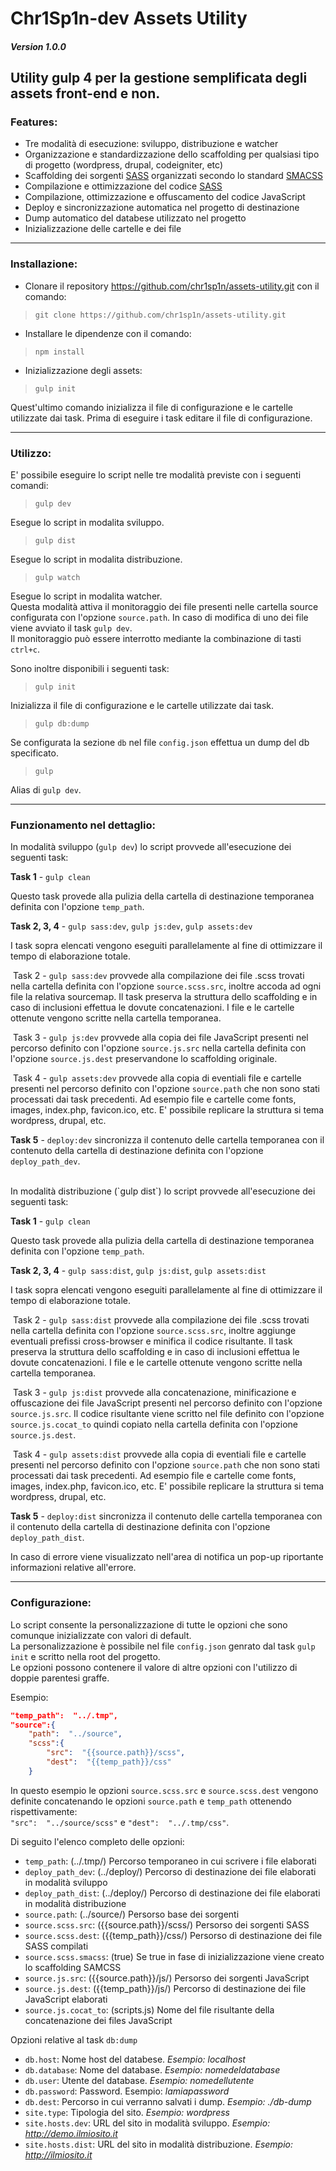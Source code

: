 
# Chr1Sp1n-dev Assets Utility
##### Version 1.0.0


## Utility gulp 4 per la gestione semplificata degli assets front-end e non.
### Features:
-	Tre modalità di esecuzione: sviluppo, distribuzione e watcher
-	Organizzazione e standardizzazione dello scaffolding per qualsiasi tipo di progetto (wordpress, drupal, codeigniter, etc)
-	Scaffolding dei sorgenti [SASS](https://sass-lang.com/) organizzati secondo lo standard [SMACSS](https://smacss.com/book/categorizing)
-	Compilazione e ottimizzazione del codice [SASS](https://sass-lang.com/)
-	Compilazione, ottimizzazione e offuscamento del codice JavaScript
-	Deploy e sincronizzazione automatica nel progetto di destinazione
-	Dump automatico del databese utilizzato nel progetto
-	Inizializzazione delle cartelle e dei file

---

### **Installazione:**
-	Clonare il repository https://github.com/chr1sp1n/assets-utility.git con il comando:
> `git clone https://github.com/chr1sp1n/assets-utility.git`

-	Installare le dipendenze con il comando:
> `npm install`

-	Inizializzazione degli assets:
> `gulp init`

Quest'ultimo comando inizializza il file di configurazione e le cartelle utilizzate dai task.
Prima di eseguire i task editare il file di configurazione.

---

### **Utilizzo:**

E' possibile eseguire lo script nelle tre modalità previste con i seguenti comandi:

> `gulp dev`

Esegue lo script in modalita sviluppo.

> `gulp dist`

Esegue lo script in modalita distribuzione.

> `gulp watch`

Esegue lo script in modalita watcher.<br>
Questa modalità attiva il monitoraggio dei file presenti nelle cartella source configurata con l'opzione `source.path`. In caso di modifica di uno dei file viene avviato il task `gulp dev`.<br>
Il monitoraggio può essere interrotto mediante la combinazione di tasti `ctrl+c`.

Sono inoltre disponibili i seguenti task:

> `gulp init`

Inizializza il file di configurazione e le cartelle utilizzate dai task.

> `gulp db:dump`

Se configurata la sezione `db` nel file `config.json` effettua un dump del db specificato.

> `gulp`

Alias di `gulp dev`.

---

### **Funzionamento nel dettaglio:**

In modalità sviluppo (`gulp dev`) lo script provvede all'esecuzione dei seguenti task:

**Task 1** - `gulp clean`

Questo task provede alla pulizia della cartella di destinazione temporanea definita con l'opzione `temp_path`.

**Task 2, 3, 4** - `gulp sass:dev`, `gulp js:dev`, `gulp assets:dev`

I task sopra elencati vengono eseguiti parallelamente al fine di ottimizzare il tempo di elaborazione totale.

&nbsp;Task 2 - `gulp sass:dev` provvede alla compilazione dei file .scss trovati nella cartella definita con l'opzione `source.scss.src`, inoltre accoda ad ogni file la relativa sourcemap. Il task preserva la struttura dello scaffolding e in caso di inclusioni effettua le dovute concatenazioni. I file e le cartelle ottenute vengono scritte nella cartella temporanea.

&nbsp;Task 3 - `gulp js:dev` provvede alla copia dei file JavaScript presenti nel percorso definito con l'opzione `source.js.src` nella cartella definita con l'opzione `source.js.dest` preservandone lo scaffolding originale.

&nbsp;Task 4 - `gulp assets:dev` provvede alla copia di eventiali file e cartelle presenti nel percorso definito con l'opzione `source.path` che non sono stati processati dai task precedenti. Ad esempio file e cartelle come fonts, images, index.php, favicon.ico, etc. E' possibile replicare la struttura si tema wordpress, drupal, etc.

**Task 5** - `deploy:dev` sincronizza il contenuto delle cartella temporanea con il contenuto della cartella di destinazione definita con l'opzione `deploy_path_dev`.

<br>
In modalità distribuzione (`gulp dist`) lo script provvede all'esecuzione dei seguenti task:

**Task 1** - `gulp clean`

Questo task provede alla pulizia della cartella di destinazione temporanea definita con l'opzione `temp_path`.

**Task 2, 3, 4** - `gulp sass:dist`, `gulp js:dist`, `gulp assets:dist`

I task sopra elencati vengono eseguiti parallelamente al fine di ottimizzare il tempo di elaborazione totale.

&nbsp;Task 2 - `gulp sass:dist` provvede alla compilazione dei file .scss trovati nella cartella definita con l'opzione `source.scss.src`, inoltre aggiunge eventuali prefissi cross-browser e minifica il codice risultante. Il task preserva la struttura dello scaffolding e in caso di inclusioni effettua le dovute concatenazioni. I file e le cartelle ottenute vengono scritte nella cartella temporanea.

&nbsp;Task 3 - `gulp js:dist` provvede alla concatenazione, minificazione e offuscazione dei file JavaScript presenti nel percorso definito con l'opzione `source.js.src`. Il codice risultante viene scritto nel file definito con l'opzione `source.js.cocat_to` quindi copiato nella cartella definita con l'opzione `source.js.dest`.

&nbsp;Task 4 - `gulp assets:dist` provvede alla copia di eventiali file e cartelle presenti nel percorso definito con l'opzione `source.path` che non sono stati processati dai task precedenti. Ad esempio file e cartelle come fonts, images, index.php, favicon.ico, etc. E' possibile replicare la struttura si tema wordpress, drupal, etc.

**Task 5** - `deploy:dist` sincronizza il contenuto delle cartella temporanea con il contenuto della cartella di destinazione definita con l'opzione `deploy_path_dist`.

In caso di errore viene visualizzato nell'area di notifica un pop-up riportante informazioni relative all'errore.

---

### **Configurazione:**

Lo script consente la personalizzazione di tutte le opzioni che sono comunque inizializzate con valori di default.<br>
La personalizzazione è possibile nel file `config.json` genrato dal task `gulp init` e scritto nella root del progetto.<br>
Le opzioni possono contenere il valore di altre opzioni con l'utilizzo di doppie parentesi graffe.

Esempio:
```json
"temp_path":  "../.tmp",
"source":{
    "path":  "../source",
	"scss":{
		"src":  "{{source.path}}/scss",
		"dest":  "{{temp_path}}/css"
	}
```
In questo esempio le opzioni `source.scss.src` e `source.scss.dest` vengono definite concatenando le opzioni `source.path` e `temp_path` ottenendo rispettivamente:<br>
`"src":  "../source/scss"` e `"dest":  "../.tmp/css"`.

Di seguito l'elenco completo delle opzioni:

-	`temp_path`: (../.tmp/) Percorso temporaneo in cui scrivere i file elaborati
-	`deploy_path_dev`: (../deploy/) Percorso di destinazione dei file elaborati in modalità sviluppo
-	`deploy_path_dist`: (../deploy/) Percorso di destinazione dei file elaborati in modalità distribuzione
-	`source.path`: (../source/) Persorso base dei sorgenti
-	`source.scss.src`: ({{source.path}}/scss/) Persorso dei sorgenti SASS
-	`source.scss.dest`: ({{temp_path}}/css/) Persorso di destinazione dei file SASS compilati
-	`source.scss.smacss`: (true) Se true in fase di inizializzazione viene creato lo scaffolding SAMCSS
-	`source.js.src`: ({{source.path}}/js/) Persorso dei sorgenti JavaScript
-	`source.js.dest`: ({{temp_path}}/js/) Percorso di destinazione dei file JavaScript elaborati
-	`source.js.cocat_to`: (scripts.js) Nome del file risultante della concatenazione dei files JavaScript

Opzioni relative al task `db:dump`

-	`db.host`: Nome host del databese. *Esempio: localhost*
-	`db.database`: Nome del database. *Esempio: nomedeldatabase*
-	`db.user`:	Utente del database. *Esempio: nomedellutente*
-	`db.password`: Password. Esempio: *lamiapassword*
-	`db.dest`: Percorso in cui verranno salvati i dump. *Esempio: ./db-dump*
-	`site.type`: Tipologia del sito. *Esempio: wordpress*
-	`site.hosts.dev`: URL del sito in modalità sviluppo. *Esempio: http://demo.ilmiosito.it*
-	`site.hosts.dist`: URL del sito in modalità distribuzione. *Esempio: http://ilmiosito.it*
